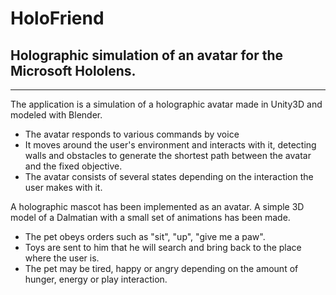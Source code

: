 # HoloFriend

## Holographic simulation of an avatar for the Microsoft Hololens.

***
The application is a simulation of a holographic avatar made in Unity3D and modeled with Blender.  

* The avatar responds to various commands by voice
* It moves around the user's environment and interacts with it, detecting walls and obstacles to generate the shortest path between the avatar and the fixed objective.
* The avatar consists of several states depending on the interaction the user makes with it.

A holographic mascot has been implemented as an avatar. A simple 3D model of a Dalmatian with a small set of animations has been made. 

* The pet obeys orders such as "sit", "up", "give me a paw".
* Toys are sent to him that he will search and bring back to the place where the user is. 
* The pet may be tired, happy or angry depending on the amount of hunger, energy or play interaction.
